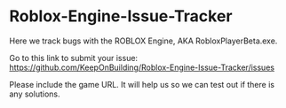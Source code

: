 Roblox-Engine-Issue-Tracker
===========================

Here we track bugs with the ROBLOX Engine, AKA RobloxPlayerBeta.exe.
 
Go to this link to submit your issue: https://github.com/KeepOnBuilding/Roblox-Engine-Issue-Tracker/issues

Please include the game URL. It will help us so we can test out if there is any solutions.
